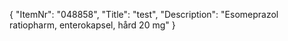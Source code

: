 {
  "ItemNr": "048858",
  "Title": "test",
  "Description": "Esomeprazol ratiopharm, enterokapsel, hård 20 mg"
}